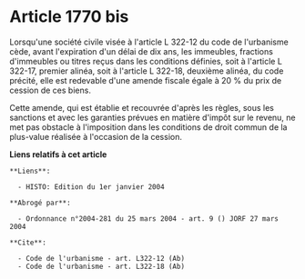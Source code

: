 # Article 1770 bis

Lorsqu'une société civile visée à l'article L 322-12 du code de l'urbanisme cède, avant l'expiration d'un délai de dix ans,
les immeubles, fractions d'immeubles ou titres reçus dans les conditions définies, soit à l'article L 322-17, premier alinéa,
soit à l'article L 322-18, deuxième alinéa, du code précité, elle est redevable d'une amende fiscale égale à 20 % du prix de
cession de ces biens.

Cette amende, qui est établie et recouvrée d'après les règles, sous les sanctions et avec les garanties prévues en matière
d'impôt sur le revenu, ne met pas obstacle à l'imposition dans les conditions de droit commun de la plus-value réalisée à
l'occasion de la cession.

**Liens relatifs à cet article**

	**Liens**:

	  - HISTO: Edition du 1er janvier 2004

	**Abrogé par**:

	  - Ordonnance n°2004-281 du 25 mars 2004 - art. 9 () JORF 27 mars 2004

	**Cite**:

	  - Code de l'urbanisme - art. L322-12 (Ab)
	  - Code de l'urbanisme - art. L322-18 (Ab)

